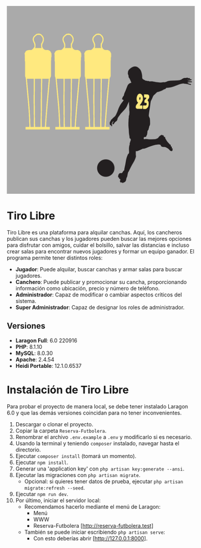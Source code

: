 ![Tiro Libre Logo](public/logos/tiro-libre-square.png)
# Tiro Libre

Tiro Libre es una plataforma para alquilar canchas. Aquí, los cancheros publican sus canchas y los jugadores pueden buscar las mejores opciones para disfrutar con amigos, cuidar el bolsillo, salvar las distancias e incluso crear salas para encontrar nuevos jugadores y formar un equipo ganador. El programa permite tener distintos roles:

- **Jugador**: Puede alquilar, buscar canchas y armar salas para buscar jugadores.
- **Canchero**: Puede publicar y promocionar su cancha, proporcionando información como ubicación, precio y número de teléfono.
- **Administrador**: Capaz de modificar o cambiar aspectos críticos del sistema.
- **Super Administrador**: Capaz de designar los roles de administrador.

## Versiones

- **Laragon Full**: 6.0 220916
- **PHP**: 8.1.10
- **MySQL**: 8.0.30
- **Apache**: 2.4.54
- **Heidi Portable**: 12.1.0.6537

# Instalación de Tiro Libre

Para probar el proyecto de manera local, se debe tener instalado Laragon 6.0 y que las demás versiones coincidan para no tener inconvenientes.

1. Descargar o clonar el proyecto.
2. Copiar la carpeta `Reserva-Futbolera`.
3. Renombrar el archivo `.env.example` a `.env` y modificarlo si es necesario.
4. Usando la terminal y teniendo `composer` instalado, navegar hasta el directorio.
5. Ejecutar `composer install` (tomará un momento).
6. Ejecutar `npm install`.
7. Generar una 'application key' con `php artisan key:generate --ansi`.
8. Ejecutar las migraciones con `php artisan migrate`.
    - Opcional: si quieres tener datos de prueba, ejecutar `php artisan migrate:refresh --seed`.
9. Ejecutar `npm run dev`.
10. Por último, iniciar el servidor local:
    - Recomendamos hacerlo mediante el menú de Laragon:
        - Menú
        - WWW
        - Reserva-Futbolera [http://reserva-futbolera.test]
    - También se puede iniciar escribiendo `php artisan serve`:
        - Con esto deberías abrir [http://127.0.0.1:8000].
